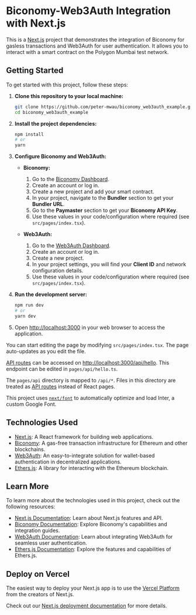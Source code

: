 # Biconomy-Web3Auth Integration with Next.js

This is a [Next.js](https://nextjs.org/) project that demonstrates the integration of Biconomy for gasless transactions and Web3Auth for user authentication. It allows you to interact with a smart contract on the Polygon Mumbai test network.

## Getting Started

To get started with this project, follow these steps:

1. **Clone this repository to your local machine:**

   ```bash
   git clone https://github.com/peter-mwau/biconomy_web3auth_example.git
   cd biconomy_web3auth_example
   ```

2. **Install the project dependencies:**

   ```bash
   npm install
   # or
   yarn
   ```

3. **Configure Biconomy and Web3Auth:**

   - **Biconomy:**

     1. Go to the [Biconomy Dashboard](https://dashboard.biconomy.io/).
     2. Create an account or log in.
     3. Create a new project and add your smart contract.
     4. In your project, navigate to the **Bundler** section to get your **Bundler URL**.
     5. Go to the **Paymaster** section to get your **Biconomy API Key**.
     6. Use these values in your code/configuration where required (see `src/pages/index.tsx`).

   - **Web3Auth:**
     1. Go to the [Web3Auth Dashboard](https://dashboard.web3auth.io/).
     2. Create an account or log in.
     3. Create a new project.
     4. In your project settings, you will find your **Client ID** and network configuration details.
     5. Use these values in your code/configuration where required (see `src/pages/index.tsx`).

4. **Run the development server:**

   ```bash
   npm run dev
   # or
   yarn dev
   ```

5. Open [http://localhost:3000](http://localhost:3000) in your web browser to access the application.

You can start editing the page by modifying `src/pages/index.tsx`. The page auto-updates as you edit the file.

[API routes](https://nextjs.org/docs/api-routes/introduction) can be accessed on [http://localhost:3000/api/hello](http://localhost:3000/api/hello). This endpoint can be edited in `pages/api/hello.ts`.

The `pages/api` directory is mapped to `/api/*`. Files in this directory are treated as [API routes](https://nextjs.org/docs/api-routes/introduction) instead of React pages.

This project uses [`next/font`](https://nextjs.org/docs/basic-features/font-optimization) to automatically optimize and load Inter, a custom Google Font.

## Technologies Used

- [Next.js](https://nextjs.org/): A React framework for building web applications.
- [Biconomy](https://www.biconomy.io/): A gas-free transaction infrastructure for Ethereum and other blockchains.
- [Web3Auth](https://web3auth.io/): An easy-to-integrate solution for wallet-based authentication in decentralized applications.
- [Ethers.js](https://docs.ethers.org/v5/): A library for interacting with the Ethereum blockchain.

## Learn More

To learn more about the technologies used in this project, check out the following resources:

- [Next.js Documentation](https://nextjs.org/docs): Learn about Next.js features and API.
- [Biconomy Documentation](https://docs.biconomy.io/): Explore Biconomy's capabilities and integration guides.
- [Web3Auth Documentation](https://web3auth.io/docs): Learn about integrating Web3Auth for seamless user authentication.
- [Ethers.js Documentation](https://docs.ethers.org/v5/): Explore the features and capabilities of Ethers.js.

## Deploy on Vercel

The easiest way to deploy your Next.js app is to use the [Vercel Platform](https://vercel.com/new?utm_medium=default-template&filter=next.js&utm_source=create-next-app&utm_campaign=create-next-app-readme) from the creators of Next.js.

Check out our [Next.js deployment documentation](https://nextjs.org/docs/deployment) for more details.
